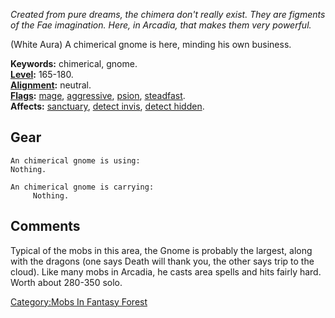 *Created from pure dreams, the chimera don't really exist. They are
figments of the Fae imagination. Here, in Arcadia, that makes them very
powerful.*

(White Aura) A chimerical gnome is here, minding his own business.

**Keywords:** chimerical, gnome.  
**[Level](Level "wikilink"):** 165-180.  
**[Alignment](Alignment "wikilink"):** neutral.  
**[Flags](:Category:_Mob_Types "wikilink"):**
[mage](Spellcasting_Mobs "wikilink"), [
aggressive](Aggressive "wikilink"),
[psion](Spellcasting_Mobs "wikilink"),
[steadfast](Sentinel_Mobs "wikilink").  
**Affects:** [sanctuary](Sanctuary "wikilink"), [detect
invis](Detect_Invis "wikilink"), [detect
hidden](Detect_Hidden "wikilink").  

## Gear

`An chimerical gnome is using:`  
`Nothing.`

`An chimerical gnome is carrying:`  
`     Nothing.`

## Comments

Typical of the mobs in this area, the Gnome is probably the largest,
along with the dragons (one says Death will thank you, the other says
trip to the cloud). Like many mobs in Arcadia, he casts area spells and
hits fairly hard. Worth about 280-350 solo.

[Category:Mobs In Fantasy
Forest](Category:Mobs_In_Fantasy_Forest "wikilink")
